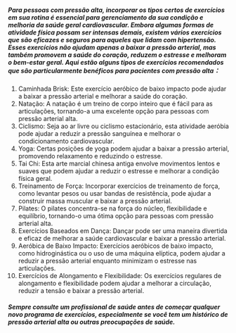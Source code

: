 ##### Para pessoas com pressão alta, incorporar os tipos certos de exercícios em sua rotina é essencial para gerenciamento da sua condição e melhoria da saúde geral cardiovascular. Embora algumas formas de atividade física possam ser intensas demais, existem vários exercícios que são eficazes e seguros para aqueles que lidam com hipertensão. Esses exercícios não ajudam apenas a baixar a pressão arterial, mas também promovem a saúde do coração, reduzem o estresse e melhoram o bem-estar geral. Aqui estão alguns tipos de exercícios recomendados que são particularmente benéficos para pacientes com pressão alta：

1. Caminhada Brisk: Este exercício aeróbico de baixo impacto pode ajudar a baixar a pressão arterial e melhorar a saúde do coração.
2. Natação: A natação é um treino de corpo inteiro que é fácil para as articulações, tornando-a uma excelente opção para pessoas com pressão arterial alta.
3. Ciclismo: Seja ao ar livre ou ciclismo estacionário, esta atividade aeróbia pode ajudar a reduzir a pressão sanguínea e melhorar o condicionamento cardiovascular.
4. Yoga: Certas posições de yoga podem ajudar a baixar a pressão arterial, promovendo relaxamento e reduzindo o estresse.
5. Tai Chi: Esta arte marcial chinesa antiga envolve movimentos lentos e suaves que podem ajudar a reduzir o estresse e melhorar a condição física geral.
6. Treinamento de Força: Incorporar exercícios de treinamento de força, como levantar pesos ou usar bandas de resistência, pode ajudar a construir massa muscular e baixar a pressão arterial.
7. Pilates: O pilates concentra-se na força do núcleo, flexibilidade e equilíbrio, tornando-o uma ótima opção para pessoas com pressão arterial alta.
8. Exercícios Baseados em Dança: Dançar pode ser uma maneira divertida e eficaz de melhorar a saúde cardiovascular e baixar a pressão arterial.
9. Aeróbica de Baixo Impacto: Exercícios aeróbicos de baixo impacto, como hidroginástica ou o uso de uma máquina elíptica, podem ajudar a reduzir a pressão arterial enquanto minimizam o estresse nas articulações.
10. Exercícios de Alongamento e Flexibilidade: Os exercícios regulares de alongamento e flexibilidade podem ajudar a melhorar a circulação, reduzir a tensão e baixar a pressão arterial.

##### Sempre consulte um profissional de saúde antes de começar qualquer novo programa de exercícios, especialmente se você tem um histórico de pressão arterial alta ou outras preocupações de saúde.